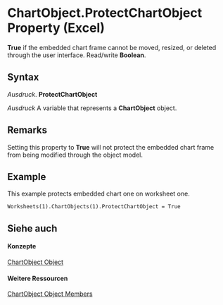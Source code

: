
# ChartObject.ProtectChartObject Property (Excel)

 **True** if the embedded chart frame cannot be moved, resized, or deleted through the user interface. Read/write **Boolean**.


## Syntax

 _Ausdruck_. **ProtectChartObject**

 _Ausdruck_ A variable that represents a **ChartObject** object.


## Remarks

Setting this property to  **True** will not protect the embedded chart frame from being modified through the object model.


## Example

This example protects embedded chart one on worksheet one.


```
Worksheets(1).ChartObjects(1).ProtectChartObject = True
```


## Siehe auch


#### Konzepte


[ChartObject Object](b546e6f2-7ac6-2dea-eba2-f98f68f3df65.md)
#### Weitere Ressourcen


[ChartObject Object Members](http://msdn.microsoft.com/library/b53f82f3-1144-b471-cacc-28bbbc493eba%28Office.15%29.aspx)